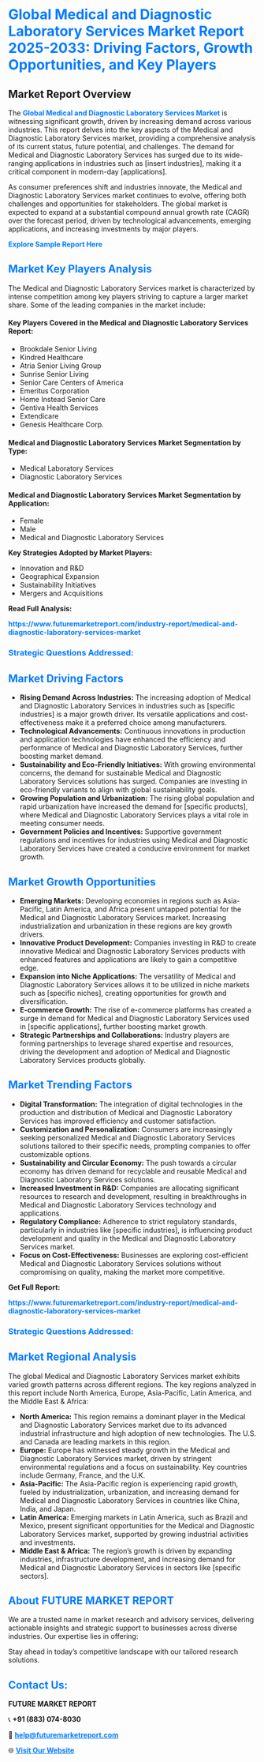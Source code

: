 <h1 style="color: #007BFF;">Global Medical and Diagnostic Laboratory Services Market Report 2025-2033: Driving Factors, Growth Opportunities, and Key Players</h1>

<section id="overview">
<h2>Market Report Overview</h2>
<p>The <a href="https://www.futuremarketreport.com/industry-report/medical-and-diagnostic-laboratory-services-market" style="color: #007BFF; text-decoration: none;"><strong>Global Medical and Diagnostic Laboratory Services Market</strong></a> is witnessing significant growth, driven by increasing demand across various industries. This report delves into the key aspects of the Medical and Diagnostic Laboratory Services market, providing a comprehensive analysis of its current status, future potential, and challenges. The demand for Medical and Diagnostic Laboratory Services has surged due to its wide-ranging applications in industries such as [insert industries], making it a critical component in modern-day [applications].</p>
<p>As consumer preferences shift and industries innovate, the Medical and Diagnostic Laboratory Services market continues to evolve, offering both challenges and opportunities for stakeholders. The global market is expected to expand at a substantial compound annual growth rate (CAGR) over the forecast period, driven by technological advancements, emerging applications, and increasing investments by major players.</p>
</section>

<section id="overview">
<p><a href="https://www.futuremarketreport.com/request-sample/reportId=122627" style="color: #007BFF; text-decoration: none;"><strong>Explore Sample Report Here</strong></a></p>
</section>

<section id="key-players">
<h2 style="color: #007BFF;">Market Key Players Analysis</h2>
<p>The Medical and Diagnostic Laboratory Services market is characterized by intense competition among key players striving to capture a larger market share. Some of the leading companies in the market include:</p>
<h4>Key Players Covered in the Medical and Diagnostic Laboratory Services Report:</h4>
<ul><li>Brookdale Senior Living</li><li>Kindred Healthcare</li><li>Atria Senior Living Group</li><li>Sunrise Senior Living</li><li>Senior Care Centers of America</li><li>Emeritus Corporation</li><li>Home Instead Senior Care</li><li>Gentiva Health Services</li><li>Extendicare</li><li>Genesis Healthcare Corp.</li></ul>
<h4>Medical and Diagnostic Laboratory Services Market Segmentation by Type:</h4>
<ul><li>Medical Laboratory Services</li><li>Diagnostic Laboratory Services</li></ul>

<h4>Medical and Diagnostic Laboratory Services Market Segmentation by Application:</h4>
<ul><li>Female</li><li>Male</li><li>Medical and Diagnostic Laboratory Services</li></ul>
<p><strong>Key Strategies Adopted by Market Players:</strong></p>
<ul>
<li>Innovation and R&D</li>
<li>Geographical Expansion</li>
<li>Sustainability Initiatives</li>
<li>Mergers and Acquisitions</li>
</ul>
</section>

<section>
<p><strong>Read Full Analysis: </strong></p><a href="https://www.futuremarketreport.com/industry-report/medical-and-diagnostic-laboratory-services-market" style="color: #007BFF; text-decoration: none;"><strong>https://www.futuremarketreport.com/industry-report/medical-and-diagnostic-laboratory-services-market</strong></a>
<h3 style="color: #007BFF;">Strategic Questions Addressed:</h3>
</section>

<section id="driving-factors">
<h2 style="color: #007BFF;">Market Driving Factors</h2>
<ul>
<li><strong>Rising Demand Across Industries:</strong> The increasing adoption of Medical and Diagnostic Laboratory Services in industries such as [specific industries] is a major growth driver. Its versatile applications and cost-effectiveness make it a preferred choice among manufacturers.</li>
<li><strong>Technological Advancements:</strong> Continuous innovations in production and application technologies have enhanced the efficiency and performance of Medical and Diagnostic Laboratory Services, further boosting market demand.</li>
<li><strong>Sustainability and Eco-Friendly Initiatives:</strong> With growing environmental concerns, the demand for sustainable Medical and Diagnostic Laboratory Services solutions has surged. Companies are investing in eco-friendly variants to align with global sustainability goals.</li>
<li><strong>Growing Population and Urbanization:</strong> The rising global population and rapid urbanization have increased the demand for [specific products], where Medical and Diagnostic Laboratory Services plays a vital role in meeting consumer needs.</li>
<li><strong>Government Policies and Incentives:</strong> Supportive government regulations and incentives for industries using Medical and Diagnostic Laboratory Services have created a conducive environment for market growth.</li>
</ul>
</section>

<section id="growth-opportunities">
<h2 style="color: #007BFF;">Market Growth Opportunities</h2>
<ul>
<li><strong>Emerging Markets:</strong> Developing economies in regions such as Asia-Pacific, Latin America, and Africa present untapped potential for the Medical and Diagnostic Laboratory Services market. Increasing industrialization and urbanization in these regions are key growth drivers.</li>
<li><strong>Innovative Product Development:</strong> Companies investing in R&D to create innovative Medical and Diagnostic Laboratory Services products with enhanced features and applications are likely to gain a competitive edge.</li>
<li><strong>Expansion into Niche Applications:</strong> The versatility of Medical and Diagnostic Laboratory Services allows it to be utilized in niche markets such as [specific niches], creating opportunities for growth and diversification.</li>
<li><strong>E-commerce Growth:</strong> The rise of e-commerce platforms has created a surge in demand for Medical and Diagnostic Laboratory Services used in [specific applications], further boosting market growth.</li>
<li><strong>Strategic Partnerships and Collaborations:</strong> Industry players are forming partnerships to leverage shared expertise and resources, driving the development and adoption of Medical and Diagnostic Laboratory Services products globally.</li>
</ul>
</section>

<section id="trending-factors">
<h2 style="color: #007BFF;">Market Trending Factors</h2>
<ul>
<li><strong>Digital Transformation:</strong> The integration of digital technologies in the production and distribution of Medical and Diagnostic Laboratory Services has improved efficiency and customer satisfaction.</li>
<li><strong>Customization and Personalization:</strong> Consumers are increasingly seeking personalized Medical and Diagnostic Laboratory Services solutions tailored to their specific needs, prompting companies to offer customizable options.</li>
<li><strong>Sustainability and Circular Economy:</strong> The push towards a circular economy has driven demand for recyclable and reusable Medical and Diagnostic Laboratory Services solutions.</li>
<li><strong>Increased Investment in R&D:</strong> Companies are allocating significant resources to research and development, resulting in breakthroughs in Medical and Diagnostic Laboratory Services technology and applications.</li>
<li><strong>Regulatory Compliance:</strong> Adherence to strict regulatory standards, particularly in industries like [specific industries], is influencing product development and quality in the Medical and Diagnostic Laboratory Services market.</li>
<li><strong>Focus on Cost-Effectiveness:</strong> Businesses are exploring cost-efficient Medical and Diagnostic Laboratory Services solutions without compromising on quality, making the market more competitive.</li>
</ul>
</section>

<section>
<p><strong>Get Full Report: </strong></p><a href="https://www.futuremarketreport.com/industry-report/medical-and-diagnostic-laboratory-services-market" style="color: #007BFF; text-decoration: none;"><strong>https://www.futuremarketreport.com/industry-report/medical-and-diagnostic-laboratory-services-market</strong></a>
<h3 style="color: #007BFF;">Strategic Questions Addressed:</h3>
</section>


<section id="regional-analysis">
<h2 style="color: #007BFF;">Market Regional Analysis</h2>
<p>The global Medical and Diagnostic Laboratory Services market exhibits varied growth patterns across different regions. The key regions analyzed in this report include North America, Europe, Asia-Pacific, Latin America, and the Middle East & Africa:</p>
<ul>
<li><strong>North America:</strong> This region remains a dominant player in the Medical and Diagnostic Laboratory Services market due to its advanced industrial infrastructure and high adoption of new technologies. The U.S. and Canada are leading markets in this region.</li>
<li><strong>Europe:</strong> Europe has witnessed steady growth in the Medical and Diagnostic Laboratory Services market, driven by stringent environmental regulations and a focus on sustainability. Key countries include Germany, France, and the U.K.</li>
<li><strong>Asia-Pacific:</strong> The Asia-Pacific region is experiencing rapid growth, fueled by industrialization, urbanization, and increasing demand for Medical and Diagnostic Laboratory Services in countries like China, India, and Japan.</li>
<li><strong>Latin America:</strong> Emerging markets in Latin America, such as Brazil and Mexico, present significant opportunities for the Medical and Diagnostic Laboratory Services market, supported by growing industrial activities and investments.</li>
<li><strong>Middle East & Africa:</strong> The region’s growth is driven by expanding industries, infrastructure development, and increasing demand for Medical and Diagnostic Laboratory Services in sectors like [specific sectors].</li>
</ul>
</section>

<footer>
<h2 style="color: #007BFF;">About FUTURE MARKET REPORT</h2>
<p>We are a trusted name in market research and advisory services, delivering actionable insights and strategic support to businesses across diverse industries. Our expertise lies in offering:</p>

<p>Stay ahead in today’s competitive landscape with our tailored research solutions.</p>

<h2 style="color: #007BFF;">Contact Us:</h2>
<p><strong>FUTURE MARKET REPORT</strong></p>
<p>📞 <strong>+91 (883) 074-8030</strong></p>
<p>📧 <strong><a href="mailto:help@futuremarketreport.com" style="color: #007BFF;">help@futuremarketreport.com</a></strong></p>
<p>🌐 <strong><a href="https://www.futuremarketreport.com/" style="color: #007BFF;">Visit Our Website</a></strong></p>
</footer>